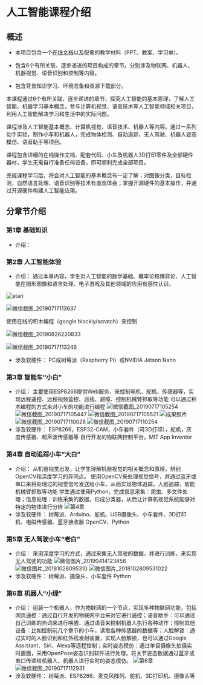 # 人工智能课程介绍

## 概述

- 本项目包含一个[在线文档](https://course.playwithai.com)以及配套的教学材料（PPT、教案、学习单）。

- 包含6个有所关联、逐步递进的项目构成的章节。分别涉及物联网、机器人、机器视觉、语音识别和控制等内容。

- 包含背景知识学习、环境准备和资源下载部分。

本课程通过6个有所关联、逐步递进的章节，探究人工智能的基本原理，了解人工智能、机器学习基本概念，参与计算机视觉、语音技术等人工智能领域相关项目，利用人工智能解决学习和生活中的实际问题。

课程涉及人工智能基本概念、计算机视觉、语音技术、机器人等内容。通过一系列动手实验，制作小车和机器人，完成物体检测、自动追踪、无人驾驶、机器人姿态模仿、语音助手等项目。

课程包含详细的在线操作文档、配套代码、小车及机器人3D打印零件及全部硬件器材，学生无需自行准备任何设备，即可顺利完成全部项目。

完成课程学习后，将会对人工智能的基本概念有一定了解；对图像分类，目标检测，自然语言处理、语音识别等技术有直观体会；掌握开源硬件的基本操作，并通过开源硬件构建人工智能应用。

## 分章节介绍

### 第1章 基础知识

- 介绍：

### 第2章 人工智能体验

- 介绍：
通过本章内容，学生对人工智能的数学基础、概率论和博弈论、人工智能在图形图像和语言处理、电子游戏及其他领域的应用有感性认识。

![atari](https://md.hass.live/niji/2019-12-10-1.jpg)

![微信截图_20190717113637](https://md.hass.live/%E5%BE%AE%E4%BF%A1%E6%88%AA%E5%9B%BE_20190717113637.png)

使用在线的积木编程（google blockly/scratch）来控制

![微信截图_20190826220833](https://md.hass.live/%E5%BE%AE%E4%BF%A1%E6%88%AA%E5%9B%BE_20190826220833.png)

![微信截图_20190717113246](https://md.hass.live/%E5%BE%AE%E4%BF%A1%E6%88%AA%E5%9B%BE_20190717113246.png)

- 涉及软硬件：
PC或树莓派（Raspberry Pi）或NVIDIA Jetson Nano

### 第3章 智能车“小白”

- 介绍：
主要使用ESP8266提供Web服务，来控制电机、舵机、传感器等，实现远程遥控、远程视频监控、巡线、避障、控制机械臂抓取等功能
可以通过积木编程的方式来对小车的功能进行编程
![微信截图_20190717105254](https://md.hass.live/%E5%BE%AE%E4%BF%A1%E6%88%AA%E5%9B%BE_20190717105254.png)
![微信截图_20190717105447](https://md.hass.live/%E5%BE%AE%E4%BF%A1%E6%88%AA%E5%9B%BE_20190717105447.png)
![微信截图_20190717105521](https://md.hass.live/%E5%BE%AE%E4%BF%A1%E6%88%AA%E5%9B%BE_20190717105521.png)
![成果照片](https://md.hass.live/%E6%88%90%E6%9E%9C%E7%85%A7%E7%89%87.jpg)
![微信截图_20190717110028](https://md.hass.live/%E5%BE%AE%E4%BF%A1%E6%88%AA%E5%9B%BE_20190717110028.png)
![微信截图_20190717110254](https://md.hass.live/%E5%BE%AE%E4%BF%A1%E6%88%AA%E5%9B%BE_20190717110254.png)
- 涉及软硬件：
ESP8266，ESP32-CAM，小车套件（可3D打印），舵机，灰度传感器、超声波传感器等
自行开发的物联网控制平台，MIT App Inventor

### 第4章 自动追踪小车“大白”

- 介绍：
从机器视觉出发，让学生理解机器视觉的相关概念和原理，辨别OpenCV和深度学习的异同点。
使用OpenCV来处理视觉信号，并通过蓝牙或串口来将处理过的视觉信号发送给小车，从而实现物体追踪，人脸追踪，智能机械臂抓取等功能
学生通过使用Python，完成信息采集：爬虫、多文件处理；信息处理：训练采集的数据，形成分类器，从而让计算机视觉系统能够对特定的物体进行分辨
![第4章](https://md.hass.live/%E7%AC%AC4%E7%AB%A0.png)
- 涉及软硬件：
树莓派、Arduino、舵机、USB摄像头、小车套件、3D打印机、电磁传感器、蓝牙接收器
OpenCV、Python

### 第5章 无人驾驶小车“老白”

- 介绍：
采用深度学习的方式，通过采集无人驾驶的数据，并进行训练，来实现无人驾驶的功能
![微信图片_20190414123456](https://md.hass.live/%E5%BE%AE%E4%BF%A1%E5%9B%BE%E7%89%87_20190414123456.jpg)
![微信图片_20181028095310](https://md.hass.live/%E5%BE%AE%E4%BF%A1%E5%9B%BE%E7%89%87_20181028095310.jpg)
![微信图片_2018102809531022](https://md.hass.live/track.jpg)
- 涉及软硬件：
树莓派、摄像头、小车套件
Python

### 第6章 机器人“小绿”

- 介绍：
组装一个机器人，作为物联网的一个节点，实现多种物联网功能，包括网页遥控：通过自行开发的物联网平台来对它进行遥控；语音助手：可以通过自己训练的热词来进行唤醒、通过语音来控制机器人执行各种动作；控制其他设备：比如控制前几个章节的小车，读取各种传感器的数据等；人脸解锁：通过实时的人脸识别和红外线发射装置，实现人脸解锁，也可以通过Google Assistant、Siri、Alexa等远程控制；实时姿态模仿：通过单目摄像头拍摄实时画面，采用OpenPose姿态识别软件进行处理，将关节姿态数据通过蓝牙或串口传递给机器人，机器人进行实时的姿态模仿。
![第6章](https://md.hass.live/%E7%AC%AC6%E7%AB%A0.jpg)
![微信截图_20190717112931](https://md.hass.live/%E5%BE%AE%E4%BF%A1%E6%88%AA%E5%9B%BE_20190717112931.png)
- 涉及软硬件：
树莓派、ESP8266、麦克风阵列、舵机、3D打印机、摄像头等
